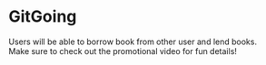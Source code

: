 # GitGoing

Users will be able to borrow book from other user and lend books. <br />
Make sure to check out the promotional video for fun details!
